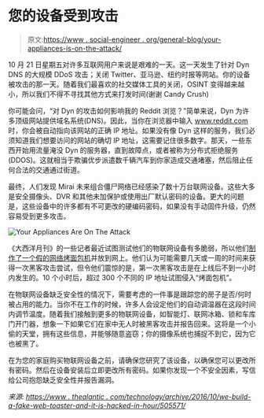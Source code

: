 # 您的设备受到攻击

> 原文:[https://www . social-engineer . org/general-blog/your-appliances-is-on-the-attack/](https://www.social-engineer.org/general-blog/your-appliances-are-on-the-attack/)

10 月 21 日星期五对许多互联网用户来说是艰难的一天。这一天发生了针对 Dyn DNS 的大规模 DDoS 攻击；关闭 Twitter、亚马逊、纽约时报等网站。你的设备被攻击的那一天。随着我们最喜欢的社交媒体工具的关闭，OSINT 变得越来越小，所以我们不得不寻找其他方式来打发时间(谢谢 Candy Crush)

你可能会问，“对 Dyn 的攻击如何影响我的 Reddit 浏览？”简单来说，Dyn 为许多顶级网站提供域名系统(DNS)。因此，当你在浏览器中输入 www.reddit.com 时，你会被自动指向该网站的正确 IP 地址。如果没有像 Dyn 这样的服务，我们必须知道我们想要访问的网站的确切 IP 地址，这需要记住很多数字。那天，一些东西开始用流量淹没 Dyn 的服务器，直到故障点，或者被称为分布式拒绝服务(DDOS)。这就相当于欺骗优步派遣数千辆汽车到你家造成交通堵塞，然后阻止任何合法的交通通过街道。

最终，人们发现 Mirai 未来组合僵尸网络已经感染了数十万台联网设备。这些大多是安全摄像头、DVR 和其他未加保护或使用出厂默认密码的设备。更大的问题是，这些设备中的许多都有不可更改的硬编码密码，如果没有手动固件升级，仍然容易受到更多攻击。

![Your Appliances Are On The Attack](../Images/b65725dd4759f28a7eb5bc2b05ef4ed0.png)

《大西洋月刊》的一些记者最近试图测试他们的物联网设备有多脆弱，所以他们[制作了一个假的网络烤面包机](https://www.theatlantic.com/technology/archive/2016/10/we-built-a-fake-web-toaster-and-it-was-hacked-in-an-hour/505571/)并放到网上。他们认为可能需要几天或一周的时间来获得一次黑客攻击尝试，但令他们震惊的是，第一次黑客攻击是在上线后不到一小时内发生的。10 个小时后，超过 300 个不同的 IP 地址试图侵入“烤面包机”。

在物联网设备缺乏安全性的情况下，需要考虑的一件事是跟踪您的房子是否/何时被占用的能力。当你不在工作的时候，许多人会设定他们的自动调温器在这段时间内调节温度。随着我们接触到更多的物联网设备，如智能灯、联网冰箱、锁和车库门开门器，想象一下如果它们在家中无人时被黑客攻击并报告回来。这将是一个小偷的天堂，拥有这些信息，并能够随意盗窃；你的摄像系统也捕捉不到它，因为它也被黑了。

在为您的家庭购买物联网设备之前，请确保您研究了该设备，以确保您可以更改所有密码。然后在设备安装后立即更改所有密码。如果你发现一个不安全因素，写信给公司抱怨缺乏安全性并报告漏洞。

*来源:*
*[https://www . thealantic . com/technology/archive/2016/10/we-build-a-fake-web-toaster-and-it-is-hacked-in-hour/505571/](https://www.theatlantic.com/technology/archive/2016/10/we-built-a-fake-web-toaster-and-it-was-hacked-in-an-hour/505571/)*